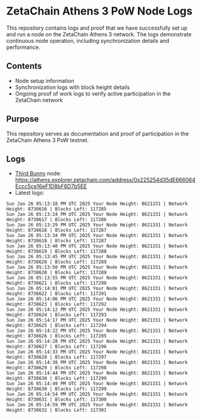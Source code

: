# ZetaChain Athens 3 PoW Node Logs
This repository contains logs and proof that we have successfully set up and run a node on the ZetaChain Athens 3 network. The logs demonstrate continuous node operation, including synchronization details and performance.

## Contents
- Node setup information
- Synchronization logs with block height details
- Ongoing proof of work logs to verify active participation in the ZetaChain network

## Purpose
This repository serves as documentation and proof of participation in the ZetaChain Athens 3 PoW testnet.

## Logs

- [Third Bunny](https://thirdbunny.xyz/) node: https://athens.explorer.zetachain.com/address/0x225254d35dE666064Eccc5ce16eF1D8bF8D7b5EE
- Latest logs:
```
Sun Jan 26 05:13:18 PM UTC 2025 Your Node Height: 8621331 | Network Height: 8738616 | Blocks Left: 117285
Sun Jan 26 05:13:24 PM UTC 2025 Your Node Height: 8621331 | Network Height: 8738617 | Blocks Left: 117286
Sun Jan 26 05:13:29 PM UTC 2025 Your Node Height: 8621331 | Network Height: 8738618 | Blocks Left: 117287
Sun Jan 26 05:13:34 PM UTC 2025 Your Node Height: 8621331 | Network Height: 8738618 | Blocks Left: 117287
Sun Jan 26 05:13:40 PM UTC 2025 Your Node Height: 8621331 | Network Height: 8738619 | Blocks Left: 117288
Sun Jan 26 05:13:45 PM UTC 2025 Your Node Height: 8621331 | Network Height: 8738620 | Blocks Left: 117289
Sun Jan 26 05:13:50 PM UTC 2025 Your Node Height: 8621331 | Network Height: 8738620 | Blocks Left: 117289
Sun Jan 26 05:13:55 PM UTC 2025 Your Node Height: 8621331 | Network Height: 8738621 | Blocks Left: 117290
Sun Jan 26 05:14:01 PM UTC 2025 Your Node Height: 8621331 | Network Height: 8738622 | Blocks Left: 117291
Sun Jan 26 05:14:06 PM UTC 2025 Your Node Height: 8621331 | Network Height: 8738623 | Blocks Left: 117292
Sun Jan 26 05:14:12 PM UTC 2025 Your Node Height: 8621331 | Network Height: 8738624 | Blocks Left: 117293
Sun Jan 26 05:14:17 PM UTC 2025 Your Node Height: 8621331 | Network Height: 8738625 | Blocks Left: 117294
Sun Jan 26 05:14:22 PM UTC 2025 Your Node Height: 8621331 | Network Height: 8738626 | Blocks Left: 117295
Sun Jan 26 05:14:28 PM UTC 2025 Your Node Height: 8621331 | Network Height: 8738627 | Blocks Left: 117296
Sun Jan 26 05:14:33 PM UTC 2025 Your Node Height: 8621331 | Network Height: 8738628 | Blocks Left: 117297
Sun Jan 26 05:14:38 PM UTC 2025 Your Node Height: 8621331 | Network Height: 8738629 | Blocks Left: 117298
Sun Jan 26 05:14:44 PM UTC 2025 Your Node Height: 8621331 | Network Height: 8738630 | Blocks Left: 117299
Sun Jan 26 05:14:49 PM UTC 2025 Your Node Height: 8621331 | Network Height: 8738630 | Blocks Left: 117299
Sun Jan 26 05:14:54 PM UTC 2025 Your Node Height: 8621331 | Network Height: 8738631 | Blocks Left: 117300
Sun Jan 26 05:14:59 PM UTC 2025 Your Node Height: 8621331 | Network Height: 8738632 | Blocks Left: 117301
```
